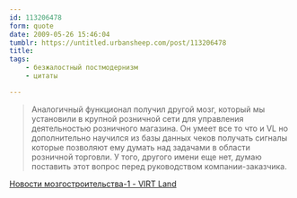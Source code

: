 ```yaml
---
id: 113206478
form: quote
date: 2009-05-26 15:46:04
tumblr: https://untitled.urbansheep.com/post/113206478
title: 
tags:
    - безжалостный постмодернизм
    - цитаты

---
```


<blockquote>
Аналогичный функционал получил другой мозг, который мы установили в крупной розничной сети для управления деятельностью розничного магазина. Он умеет все то что и VL но дополнительно научился из базы данных чеков получать сигналы которые позволяют ему думать над задачами в области розничной торговли. У того, другого имени еще нет, думаю поставить этот вопрос перед руководством компании-заказчика.
</blockquote>

<a href="http://iroffice.ning.com/profiles/blogs/novosti-mozgostroitelstva1">Новости мозгостроительства-1 - VIRT Land</a>

